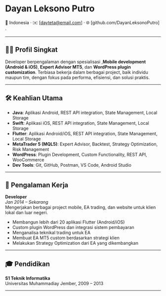 # Dayan Leksono Putro

📍 Indonesia · ✉️ [dayteta@email.com] · 🌐 [github.com/DayanLeksonoPutro] · 

---

## 🧑‍💻 Profil Singkat

Developer berpengalaman dengan spesialisasi ,**Mobile development (Android & iOS)**, **Expert Advisor MT5**, dan **WordPress plugin customization**. Terbiasa bekerja dalam berbagai project, baik individu maupun tim, dengan fokus pada performa, efisiensi, dan solusi praktis.

---

## 🛠️ Keahlian Utama

- **Java**: Aplikasi Android, REST API integration, State Management, Local Storage
- **Swift**: Aplikasi iOS, REST API integration, State Management, Local Storage
- **Flutter**: Aplikasi Android/iOS, REST API integration, State Management, Local Storage
- **MetaTrader 5 (MQL5)**: Expert Advisor, Backtest, Strategy Optimization, Risk Management
- **WordPress**: Plugin Development, Custom Functionality, REST API, WooCommerce
- **Dev Tools**: Git, GitHub, Postman, VS Code, Android Studio

---

## 💼 Pengalaman Kerja

**Developer**  
*Jan 2014 – Sekarang*  
Mengerjakan berbagai project mobile, EA trading, dan website untuk klien lokal dan luar negeri.

- Membangun lebih dari 20 aplikasi Flutter (Android/iOS)
- Custom plugin WordPress dan integrasi sistem pembayaran
- Menganalisa teknikal trading untuk EA
- Membuat EA MT5 custom berdasarkan strategi klien
- Melakukan Strategy Optimization dari EA yang dikembangkan

---

## 🎓 Pendidikan

**S1 Teknik Informatika**  
Universitas Muhammadiay Jember, 2009 – 2013  

---

